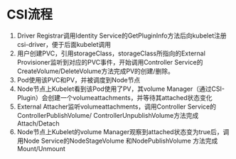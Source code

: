 CSI流程
=========
1.	Driver Registrar调用Identity Service的GetPluginInfo方法后向kubelet注册csi-driver，便于后面kubelet调用 <br />  
2.	用户创建PVC，引用storageClass，storageClass所指向的External Provisioner监听到对应的PVC事件，开始调用Controller Service的CreateVolume/DeleteVolume方法完成PV的创建/删除。 <br />  
3.	Pod使用该PVC和PV，并被调度到Node节点 <br />  
4.	Node节点上Kubelet看到该Pod使用了PV，其volume Manager（通过CSI-Plugin）会创建一个volumeattachments，并等待其attached状态变化 <br />  
5.	External Attacher监听volumeattachments，调用Controller Service的ControllerPublishVolume/ ControllerUnpublishVolume方法完成Attach/Detach <br />  
6.	Node节点上Kubelet的volume Manager观察到attached状态变为true后，调用Node Service的NodeStageVolume  和NodePublishVolume 方法完成Mount/Unmount <br />  
 
